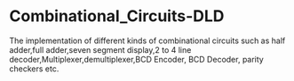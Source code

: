 # Combinational_Circuits-DLD
The implementation of different kinds of combinational circuits such as half adder,full adder,seven segment display,2 to 4 line decoder,Multiplexer,demultiplexer,BCD Encoder, BCD Decoder, parity checkers etc.
